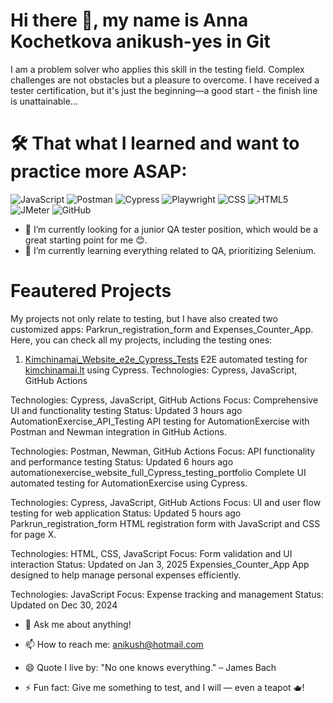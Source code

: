 # Hi there 👋, my name is Anna Kochetkova anikush-yes in Git

I am a problem solver who applies this skill in the testing field. Complex challenges are not obstacles but a pleasure to overcome. I have received a tester certification, but it's just the beginning—a good start - the finish line is unattainable...

<!--
**anikush-yes/anikush-yes** is a ✨ _special_ ✨ repository because its `README.md` (this file) appears on your GitHub profile.

🔭 I’m currently looking for a junior QA tester position, which would be a great starting point for me 😊.
🌱 I’m currently learning everything related to QA, prioritizing Selenium.
🤔 I’m looking for guidance in the QA world.
💬 Ask me about anything!
📫 How to reach me: anikush@hotmail.com
😄 Quote I live by: "No one knows everything." – James Bach
⚡ Fun fact: Give me something to test, and I will— even a teapot 🫖!
-->

# 🛠️ That what I learned and want to practice more ASAP:

![JavaScript](https://img.shields.io/badge/JavaScript-F7DF1E?logo=javascript&logoColor=black&style=for-the-badge) 
![Postman](https://img.shields.io/badge/Postman-FF6C37?logo=postman&logoColor=white&style=for-the-badge) 
![Cypress](https://img.shields.io/badge/Cypress-17202C?logo=cypress&logoColor=white&style=for-the-badge) 
![Playwright](https://img.shields.io/badge/Playwright-ffffff?logo=playwright&logoColor=black&style=for-the-badge) 
![CSS](https://img.shields.io/badge/CSS-1572B6?logo=css3&logoColor=white&style=for-the-badge) 
![HTML5](https://img.shields.io/badge/HTML5-E34F26?logo=html5&logoColor=white&style=for-the-badge) 
![JMeter](https://img.shields.io/badge/JMeter-000000?logo=apachejmeter&logoColor=white&style=for-the-badge) 
![GitHub](https://img.shields.io/badge/GitHub-181717?logo=github&logoColor=white&style=for-the-badge)

- 🔭 I’m currently looking for a junior QA tester position, which would be a great starting point for me 😊.
- 🌱 I’m currently learning everything related to QA, prioritizing Selenium.

# Feautered Projects
My projects not only relate to testing, but I have also created two customized apps: Parkrun_registration_form and Expenses_Counter_App.
Here, you can check all my projects, including the testing ones:

1. [Kimchinamai_Website_e2e_Cypress_Tests](https://kimchinamai.lt)
E2E automated testing for [kimchinamai.lt](https://kimchinamai.lt) using Cypress.
Technologies: Cypress, JavaScript, GitHub Actions


Technologies: Cypress, JavaScript, GitHub Actions
Focus: Comprehensive UI and functionality testing
Status: Updated 3 hours ago
AutomationExercise_API_Testing
API testing for AutomationExercise with Postman and Newman integration in GitHub Actions.

Technologies: Postman, Newman, GitHub Actions
Focus: API functionality and performance testing
Status: Updated 6 hours ago
automationexercise_website_full_Cypress_testing_portfolio
Complete UI automated testing for AutomationExercise using Cypress.

Technologies: Cypress, JavaScript, GitHub Actions
Focus: UI and user flow testing for web application
Status: Updated 5 hours ago
Parkrun_registration_form
HTML registration form with JavaScript and CSS for page X.

Technologies: HTML, CSS, JavaScript
Focus: Form validation and UI interaction
Status: Updated on Jan 3, 2025
Expensies_Counter_App
App designed to help manage personal expenses efficiently.

Technologies: JavaScript
Focus: Expense tracking and management
Status: Updated on Dec 30, 2024





- 💬 Ask me about anything!
- 📫 How to reach me: anikush@hotmail.com

- 😄 Quote I live by: "No one knows everything." – James Bach
- ⚡ Fun fact: Give me something to test, and I will — even a teapot 🫖!








